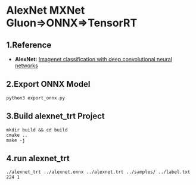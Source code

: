 # AlexNet MXNet Gluon=>ONNX=>TensorRT

## 1.Reference
- **AlexNet:** [Imagenet classification with deep convolutional neural networks](https://papers.nips.cc/paper/4824-imagenet-classification-with-deep-convolutional-neural-networks.pdf)

## 2.Export ONNX Model
```
python3 export_onnx.py
```

## 3.Build alexnet_trt Project
```
mkdir build && cd build
cmake ..
make -j
```

## 4.run alexnet_trt
```
./alexnet_trt ../alexnet.onnx ../alexnet.trt ../samples/ ../label.txt 224 1
```